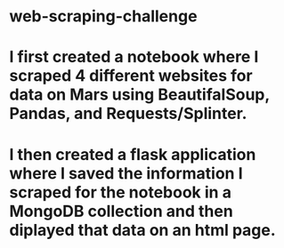 # web-scraping-challenge

# I first created a notebook where I scraped 4 different websites for data on Mars using BeautifalSoup, Pandas, and Requests/Splinter.

# I then created a flask application where I saved the information I scraped for the notebook in a MongoDB collection and then diplayed that data on an html page. 
